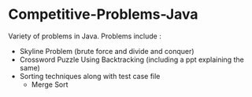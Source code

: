 # Competitive-Problems-Java
Variety of problems in Java. Problems include : <br>
* Skyline Problem (brute force and divide and conquer)
* Crossword Puzzle Using Backtracking (including a ppt explaining the same)
* Sorting techniques along with test case file
   * Merge Sort

